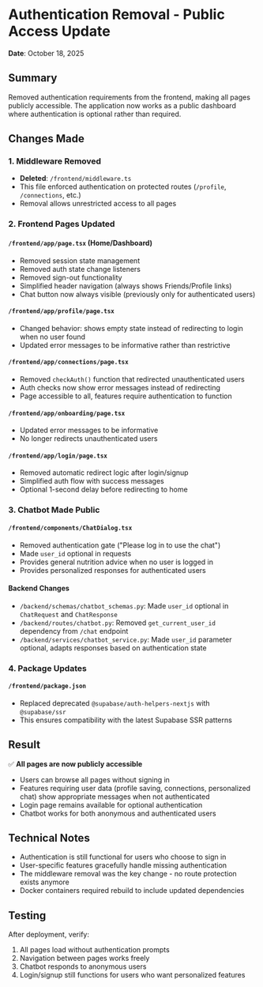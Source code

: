 # Authentication Removal - Public Access Update

**Date**: October 18, 2025

## Summary

Removed authentication requirements from the frontend, making all pages publicly accessible. The application now works as a public dashboard where authentication is optional rather than required.

## Changes Made

### 1. Middleware Removed
- **Deleted**: `/frontend/middleware.ts`
- This file enforced authentication on protected routes (`/profile`, `/connections`, etc.)
- Removal allows unrestricted access to all pages

### 2. Frontend Pages Updated

#### `/frontend/app/page.tsx` (Home/Dashboard)
- Removed session state management
- Removed auth state change listeners
- Removed sign-out functionality
- Simplified header navigation (always shows Friends/Profile links)
- Chat button now always visible (previously only for authenticated users)

#### `/frontend/app/profile/page.tsx`
- Changed behavior: shows empty state instead of redirecting to login when no user found
- Updated error messages to be informative rather than restrictive

#### `/frontend/app/connections/page.tsx`
- Removed `checkAuth()` function that redirected unauthenticated users
- Auth checks now show error messages instead of redirecting
- Page accessible to all, features require authentication to function

#### `/frontend/app/onboarding/page.tsx`
- Updated error messages to be informative
- No longer redirects unauthenticated users

#### `/frontend/app/login/page.tsx`
- Removed automatic redirect logic after login/signup
- Simplified auth flow with success messages
- Optional 1-second delay before redirecting to home

### 3. Chatbot Made Public

#### `/frontend/components/ChatDialog.tsx`
- Removed authentication gate ("Please log in to use the chat")
- Made `user_id` optional in requests
- Provides general nutrition advice when no user is logged in
- Provides personalized responses for authenticated users

#### Backend Changes
- `/backend/schemas/chatbot_schemas.py`: Made `user_id` optional in `ChatRequest` and `ChatResponse`
- `/backend/routes/chatbot.py`: Removed `get_current_user_id` dependency from `/chat` endpoint
- `/backend/services/chatbot_service.py`: Made `user_id` parameter optional, adapts responses based on authentication state

### 4. Package Updates

#### `/frontend/package.json`
- Replaced deprecated `@supabase/auth-helpers-nextjs` with `@supabase/ssr`
- This ensures compatibility with the latest Supabase SSR patterns

## Result

✅ **All pages are now publicly accessible**
- Users can browse all pages without signing in
- Features requiring user data (profile saving, connections, personalized chat) show appropriate messages when not authenticated
- Login page remains available for optional authentication
- Chatbot works for both anonymous and authenticated users

## Technical Notes

- Authentication is still functional for users who choose to sign in
- User-specific features gracefully handle missing authentication
- The middleware removal was the key change - no route protection exists anymore
- Docker containers required rebuild to include updated dependencies

## Testing

After deployment, verify:
1. All pages load without authentication prompts
2. Navigation between pages works freely
3. Chatbot responds to anonymous users
4. Login/signup still functions for users who want personalized features

